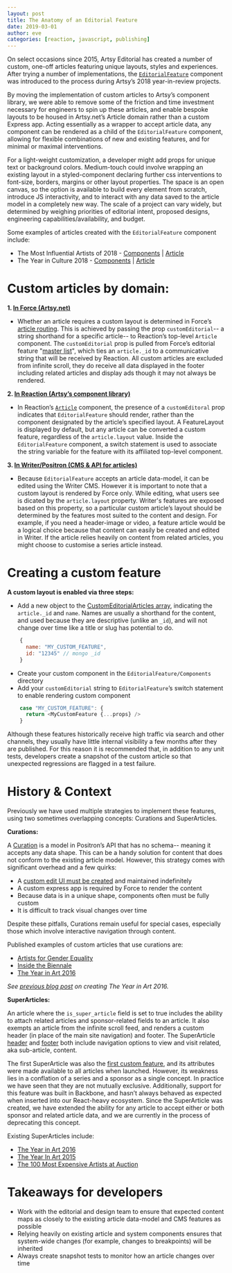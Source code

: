 ```yaml
---
layout: post
title: The Anatomy of an Editorial Feature
date: 2019-03-01
author: eve
categories: [reaction, javascript, publishing]
---
```


On select occasions since 2015, Artsy Editorial has created a number of custom, one-off articles featuring unique layouts, styles and experiences. After trying a number of implementations, the [`EditorialFeature`](https://github.com/artsy/reaction/tree/master/src/Components/Publishing/EditorialFeature) component was introduced to the process during Artsy’s 2018 year-in-review projects.  

By moving the implementation of custom articles to Artsy’s component library, we were able to remove some of the friction and time investment necessary for engineers to spin up these articles, and enable bespoke layouts to be housed in Artsy.net’s Article domain rather than a custom Express app. Acting essentially as a wrapper to accept article data, any component can be rendered as a child of the `EditorialFeature` component, allowing for flexible combinations of new and existing features, and for minimal or maximal interventions.

<!-- more -->

For a light-weight customization, a developer might add props for unique text or background colors. Medium-touch could involve wrapping an existing layout in a styled-component declaring further css interventions to font-size, borders, margins or other layout properties. The space is an open canvas, so the option is available to build every element from scratch, introduce JS interactivity, and to interact with any data saved to the article model in a completely new way. The scale of a project can vary widely, but determined by weighing priorities of editorial intent, proposed designs, engineering capabilities/availability, and budget.

Some examples of articles created with the `EditorialFeature` component include:

- The Most Influential Artists of 2018 - [Components](https://github.com/artsy/reaction/tree/master/src/Components/Publishing/EditorialFeature/Components/Eoy2018Artists) | [Article](https://www.artsy.net/article/artsy-editorial-influential-artists-2018)
- The Year in Culture 2018 - [Components](https://github.com/artsy/reaction/blob/master/src/Components/Publishing/EditorialFeature/Components/Eoy2018Culture.tsx) | [Article](https://github.com/artsy/reaction/tree/master/src/Components/Publishing/EditorialFeature)

# Custom articles by domain:

**1. [In Force (Artsy.net)](https://github.com/artsy/force)**

- Whether an article requires a custom layout is determined in Force’s [article routing](TKTK). This is achieved by passing the prop `customEditorial`-- a string shorthand for a specific article-- to Reaction’s top-level `Article` component. The `customEditorial` prop is pulled from Force’s editorial feature "[master list](TKTK)", which ties an `article._id` to a communicative string that will be received by Reaction. All custom articles are excluded from infinite scroll, they do receive all data displayed in the footer including related articles and display ads though it may not always be rendered. 

**2. [In Reaction (Artsy’s component library)](https://github.com/artsy/reaction)**

- In Reaction’s [`Article`](TKTK) component, the presence of a `customEditoral` prop indicates that `EditorialFeature` should render, rather than the component designated by the article’s specified layout. A FeatureLayout is displayed by default, but any article can be converted a custom feature, regardless of the `article.layout` value. Inside the `EditorialFeature` component, a switch statement is used to associate the string variable for the feature with its affiliated top-level component.

**3. [In Writer/Positron (CMS & API for articles)](https://github.com/artsy/positron)**

- Because `EditorialFeature` accepts an article data-model, it can be edited using the Writer CMS. However it is important to note that a custom layout is rendered by Force only. While editing, what users see is dicated by the `article.layout` property. Writer's features are exposed based on this property, so a particular custom article’s layout should be determined by the features most suited to the content and design.  For example, if you need a header-image or video, a feature article would be a logical choice because that content can easily be created and edited in Writer. If the article relies heavily on content from related articles, you might choose to customise a series article instead.

# Creating a custom feature

**A custom layout is enabled via three steps:**

- Add a new object to the [CustomEditorialArticles array](TKTK), indicating the `article._id` and `name`. Names are usually a shorthand for the content, and used because they are descriptive (unlike an `_id`), and will not change over time like a title or slug has potential to do.
```javascript
    {
      name: "MY_CUSTOM_FEATURE",
      id: "12345" // mongo _id
    }
```
- Create your custom component in the `EditorialFeature/Components` directory
- Add your `customEditorial` string to `EditorialFeature`’s switch statement to enable rendering custom component
```javascript
    case "MY_CUSTOM_FEATURE": {
      return <MyCustomFeature {...props} />
    }
```

Although these features historically receive high traffic via search and other channels, they usually have little internal visibility a few months after they are published. For this reason it is recommended that, in addition to any unit tests, developers create a snapshot of the custom article so that unexpected regressions are flagged in a test failure.  

# History & Context
Previously we have used multiple strategies to implement these features, using two sometimes overlapping concepts: Curations and SuperArticles.

**Curations:**

A [Curation](https://github.com/artsy/positron/tree/master/src/api/apps/curations) is a model in Positron’s API that has no schema-- meaning it accepts any data shape. This can be a handy solution for content that does not conform to the existing article model. However, this strategy comes with significant overhead and a few quirks:
- A [custom edit UI must be created](https://github.com/artsy/positron/tree/master/src/client/apps/settings/client/curations) and maintained indefinitely
- A custom express app is required by Force to render the content
- Because data is in a unique shape, components often must be fully custom
- It is difficult to track visual changes over time

Despite these pitfalls, Curations remain useful for special cases, especially those which involve interactive navigation through content.

Published examples of custom articles that use curations are:

- [Artists for Gender Equality](https://www.artsy.net/gender-equality)
- [Inside the Biennale](https://www.artsy.net/venice-biennale)
- [The Year in Art 2016](https://www.artsy.net/2016-year-in-art)

_See [previous blog post](http://artsy.github.io/blog/2017/02/01/year-in-art/) on creating The Year in Art 2016._

**SuperArticles:**

An article where the `is_super_article` field is set to true includes the ability to attach related articles and sponsor-related fields to an article. It also exempts an article from the infinite scroll feed, and renders a custom header (in place of the main site navigation) and footer. The SuperArticle [header](https://github.com/artsy/force/blob/master/src/desktop/components/article/templates/super_article_sticky_header.jade) and [footer](https://github.com/artsy/force/blob/master/src/desktop/components/article/templates/super_article_footer.jade) both include navigation options to view and visit related, aka sub-article, content. 

The first SuperArticle was also the [first custom feature](https://www.artsy.net/2015-year-in-art), and its attributes were made available to all articles when launched. However, its weakness lies in a conflation of a series and a sponsor as a single concept. In practice we have seen that they are not mutually exclusive. Additionally, support for this feature was built in Backbone, and hasn’t always behaved as expected when inserted into our React-heavy ecosystem. Since the SuperArticle was created, we have extended the ability for any article to accept either or both sponsor and related article data, and we are currently in the process of deprecating this concept. 

Existing SuperArticles include:

- [The Year in Art 2016](https://www.artsy.net/2016-year-in-art)
- [The Year In Art 2015](https://www.artsy.net/2015-year-in-art)
- [The 100 Most Expensive Artists at Auction](https://www.artsy.net/article/artsy-editorial-the-100-most-expensive-artists)

# Takeaways for developers
- Work with the editorial and design team to ensure that expected content maps as closely to the existing article data-model and CMS features as possible
- Relying heavily on existing article and system components ensures that system-wide changes (for example, changes to breakpoints) will be inherited
- Always create snapshot tests to monitor how an article changes over time
